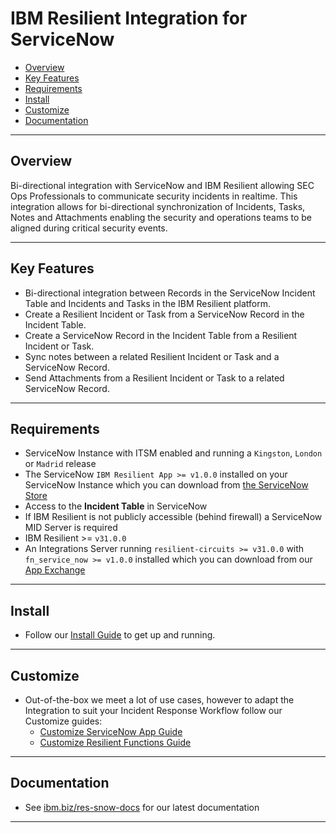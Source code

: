 # IBM Resilient Integration for ServiceNow

- [Overview](#overview)
- [Key Features](#key-features)
- [Requirements](#requirements)
- [Install](#install)
- [Customize](#customize)
- [Documentation](#documentation)

---

## Overview
Bi-directional integration with ServiceNow and IBM Resilient allowing SEC Ops Professionals to communicate security incidents in realtime. This integration allows for bi-directional synchronization of Incidents, Tasks, Notes and Attachments enabling the security and operations teams to be aligned during critical security events.

---

## Key Features
* Bi-directional integration between Records in the ServiceNow Incident Table and Incidents and Tasks in the IBM Resilient platform.
* Create a Resilient Incident or Task from a ServiceNow Record in the Incident Table.
* Create a ServiceNow Record in the Incident Table from a Resilient Incident or Task.
* Sync notes between a related Resilient Incident or Task and a ServiceNow Record.
* Send Attachments from a Resilient Incident or Task to a related ServiceNow Record.

---

## Requirements
* ServiceNow Instance with ITSM enabled and running a `Kingston`, `London` or `Madrid` release
* The ServiceNow `IBM Resilient App >= v1.0.0` installed on your ServiceNow Instance which you can download from [the ServiceNow Store](http://ibm.biz/get-ibm-resilient-service-now-app)
* Access to the **Incident Table** in ServiceNow
* If IBM Resilient is not publicly accessible (behind firewall) a ServiceNow MID Server is required
* IBM Resilient >= `v31.0.0`
* An Integrations Server running `resilient-circuits >= v31.0.0` with `fn_service_now >= v1.0.0` installed which you can download from our [App Exchange](http://ibm.biz/get-ibm-resilient-service-now-integration)

---

## Install
* Follow our [Install Guide](./docs/install_guide) to get up and running. 

---

## Customize
* Out-of-the-box we meet a lot of use cases, however to adapt the Integration to suit your Incident Response Workflow follow our Customize guides:
  - [Customize ServiceNow App Guide](./docs/customize_snow_guide)
  - [Customize Resilient Functions Guide](./docs/customize_resilient_guide)

---

## Documentation
* See [ibm.biz/res-snow-docs](http://ibm.biz/res-snow-docs) for our latest documentation

---